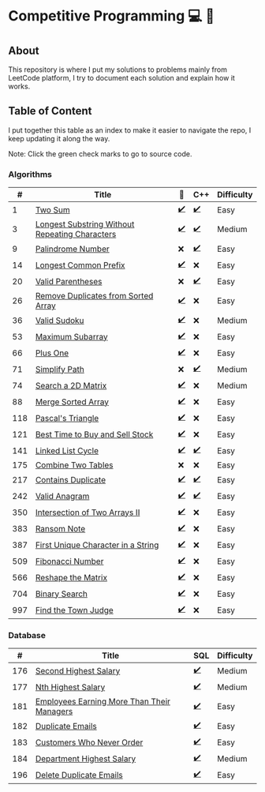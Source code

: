 # Competitive Programming :computer: :rocket:

## About

This repository is where I put my solutions to problems mainly from LeetCode platform,
I try to document each solution and explain how it works.

## Table of Content

I put together this table as an index to make it easier to navigate the repo,
I keep updating it along the way.

Note: Click the green check marks to go to source code.

### Algorithms

|   #   | Title                                                                                                                          | :snake:                                                                                                                 | C++                                                                                                                     | Difficulty |
| ----- | ------------------------------------------------------------------------------------------------------------------------------ | ----------------------------------------------------------------------------------------------------------------------- | ----------------------------------------------------------------------------------------------------------------------- | ---------- |
|    1  | [Two Sum](https://leetcode.com/problems/two-sum/)                                                                              | [:heavy_check_mark:](./python/twoSum/TwoSum.py)                                                                         | [:heavy_check_mark:](./cpp/twoSum/TwoSum.cpp)                                                                           | Easy       |
|    3  | [Longest Substring Without Repeating Characters](https://leetcode.com/problems/longest-substring-without-repeating-characters) | [:heavy_check_mark:](./python/longestSubstringWithoutRepeatingCharacters/LongestSubstringWithoutRepeatingCharacters.py) | [:heavy_check_mark:](./cpp/longestSubstringWithoutRepeatingCharacters/LongestSubstringWithoutRepeatingCharacters.cpp)   | Medium     |
|    9  | [Palindrome Number](https://leetcode.com/problems/palindrome-number/)                                                          | :x:                                                                                                                     | [:heavy_check_mark:](./palindromeNumber/PalindromeNumber.cpp)                                                           | Easy       |
|   14  | [Longest Common Prefix](https://leetcode.com/problems/longest-common-prefix/) | [:heavy_check_mark:](./python/longestCommonPrefix/LongestCommonPrefix.py) | :x: | Easy|
|   20  | [Valid Parentheses](https://leetcode.com/problems/valid-parentheses/)                                                          | :x:                                                                                                                     | [:heavy_check_mark:](./validParentheses/ValidParentheses.cpp)                                                           | Easy       |
|   26  | [Remove Duplicates from Sorted Array](https://leetcode.com/problems/remove-duplicates-from-sorted-array)                       | [:heavy_check_mark:](./python/removeDuplicatesFromSortedArray/RemoveDuplicatesFromSortedArray.py)                       | :x:                                                                                                                     | Easy       |
|   36  | [Valid Sudoku](https://leetcode.com/problems/valid-sudoku)                                                                     | [:heavy_check_mark:](./python/validSudoku/ValidSudoku.py)                                                               | :x:                                                                                                                     | Medium     |
|   53  | [Maximum Subarray](https://leetcode.com/problems/maximum-subarray)                                                             | [:heavy_check_mark:](./python/maximumSubarray/MaximumSubarray.py)                                                       | :x:                                                                                                                     | Easy       |
|   66  | [Plus One](https://leetcode.com/problems/plus-one/)                                                                            | [:heavy_check_mark:](./python/plusOne/PlusOne.py)                                                                       | :x:                                                                                                                     | Easy       |
|   71  | [Simplify Path](https://leetcode.com/problems/simplify-path)                                                                   | :x:                                                                                                                     | [:heavy_check_mark:](./cpp/simplifyPath/SimplifyPath.cpp)                                                               | Medium     |
|   74  | [Search a 2D Matrix](https://leetcode.com/problems/search-a-2d-matrix)                                                         | [:heavy_check_mark:](./python/searchA2dMatrix/SearchA2dMatrix.py)                                                       | :x:                                                                                                                     | Medium     |
|   88  | [Merge Sorted Array](https://leetcode.com/problems/merge-sorted-array)                                                         | [:heavy_check_mark:](./python/mergeSortedArray/MergeSortedArray.py)                                                     | :x:                                                                                                                     | Easy       |
|  118  | [Pascal's Triangle](https://leetcode.com/problems/pascals-triangle)                                                            | [:heavy_check_mark:](./python/pascalsTriangle/PascalsTriangle.py)                                                       | :x:                                                                                                                     | Easy       |
|  121  | [Best Time to Buy and Sell Stock](https://leetcode.com/problems/best-time-to-buy-and-sell-stock/)                              | [:heavy_check_mark:](./python/bestTimeToBuyAndSellStock/BestTimeToBuyAndSellStock.py)                                   | :x:                                                                                                                     | Easy       |
|  141  | [Linked List Cycle](https://leetcode.com/problems/linked-list-cycle)                                                           | [:heavy_check_mark:](./python/linkedListCycle/LinkedListCycle.py)                                                       | [:heavy_check_mark:](./cpp/linkedListCycle/LinkedListCycle.cpp)                                                         | Easy       |
|  175  | [Combine Two Tables](https://leetcode.com/problems/combine-two-tables)                                                         | :x:                                                                                                                     | :x:                                                                                                                     | Easy       |
|  217  | [Contains Duplicate](https://leetcode.com/problems/contains-duplicate)                                                         | [:heavy_check_mark:](./python/containsDuplicate/ContainsDuplicate.py)                                                   | [:heavy_check_mark:](./cpp/containsDuplicate/ContainsDuplicate.cpp)                                                     | Easy       |
|  242  | [Valid Anagram](https://leetcode.com/problems/valid-anagram)                                                                   | [:heavy_check_mark:](./python/validAnagram/ValidAnagram.py)                                                             | [:heavy_check_mark:](./cpp/validAnagram/ValidAnagram.cpp)                                                               | Easy       |
|  350  | [Intersection of Two Arrays II](https://leetcode.com/problems/intersection-of-two-arrays-ii)                                   | [:heavy_check_mark:](./python/intersectionOfTwoArraysIi/IntersectionOfTwoArraysIi.py)                                   | :x:                                                                                                                     | Easy       |
|  383  | [Ransom Note](https://leetcode.com/problems/ransom-note)                                                                       | [:heavy_check_mark:](./python/ransomNote/RansomNote.py)                                                                 | :x:                                                                                                                     | Easy       |
|  387  | [First Unique Character in a String](https://leetcode.com/problems/first-unique-character-in-a-string)                         | [:heavy_check_mark:](./python/firstUniqueCharacterInAString/FirstUniqueCharacterInAString.py)                           | :x:                                                                                                                     | Easy       |
|  509  | [Fibonacci Number](https://leetcode.com/problems/fibonacci-number)                                                             | [:heavy_check_mark:](./python/fibonacciNumber/FibonacciNumber.py)                                                       | :x:                                                                                                                     | Easy       |
|  566  | [Reshape the Matrix](https://leetcode.com/problems/reshape-the-matrix)                                                         | [:heavy_check_mark:](./python/reshapeTheMatrix/ReshapeTheMatrix.py)                                                     | :x:                                                                                                                     | Easy       |
|  704  | [Binary Search](https://leetcode.com/problems/binary-search) | [:heavy_check_mark:](./python/binarySearch/BinarySearch.py) | :x: | Easy|
|  997  | [Find the Town Judge](https://leetcode.com/problems/find-the-town-judge)                                                       | [:heavy_check_mark:](./python/findTheTownJudge/FindTheTownJudge.py)                                                     | :x:                                                                                                                     | Easy       |

### Database

|   #   | Title                                                                       | SQL                                                               | Difficulty |
| ----- | --------------------------------------------------------------------------- | ------------------------------------------------------------------| ---------- |
|  176  | [Second Highest Salary](https://leetcode.com/problems/second-highest-salary) | [:heavy_check_mark:](./sql/secondHighestSalary/SecondHighestSalary.sql) | Medium |
|  177  | [Nth Highest Salary](https://leetcode.com/problems/nth-highest-salary)       | [:heavy_check_mark:](./sql/nthHighestSalary/NthHighestSalary.sql) | Medium |
|  181  | [Employees Earning More Than Their Managers](https://leetcode.com/problems/employees-earning-more-than-their-managers/) | [:heavy_check_mark:](./sql/employeesEarningMoreThanTheirManagers/EmployeesEarningMoreThanTheirManagers.sql) | Easy |
|  182  | [Duplicate Emails](https://leetcode.com/problems/duplicate-emails/)                                                     | [:heavy_check_mark:](./sql/duplicateEmails/DuplicateEmails.sql) | Easy |
|  183  | [Customers Who Never Order](https://leetcode.com/problems/customers-who-never-order/) | [:heavy_check_mark:](./sql/customersWhoNeverOrder/CustomersWhoNeverOrder.sql) | Easy |
|  184  | [Department Highest Salary](https://leetcode.com/problems/department-highest-salary)  | [:heavy_check_mark:](./sql/departmentHighestSalary/DepartmentHighestSalary.sql) | Medium |
|  196  | [Delete Duplicate Emails](https://leetcode.com/problems/delete-duplicate-emails) | [:heavy_check_mark:](./sql/deleteDuplicateEmails/DeleteDuplicateEmails.sql) | Easy |

